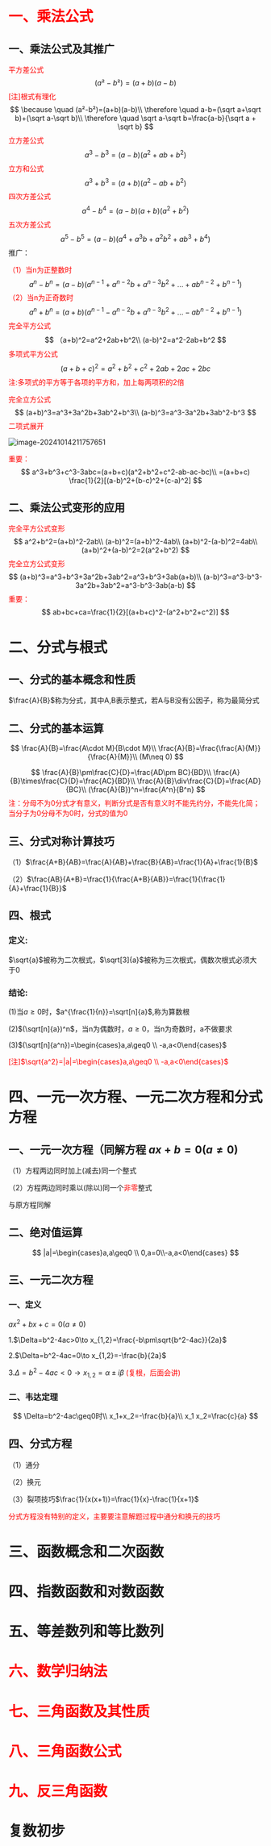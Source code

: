 # <font color="red">一、乘法公式</font>

## 一、乘法公式及其推广

<font color="red">平方差公式</font>
$$
(a²-b²)=(a+b)(a-b)
$$
<font color="red">[注]根式有理化</font>
$$
\because \quad (a²-b²)=(a+b)(a-b)\\
\therefore \quad a-b=(\sqrt a+\sqrt b)+(\sqrt a-\sqrt b)\\
\therefore \quad \sqrt a-\sqrt b=\frac{a-b}{\sqrt a + \sqrt b}
$$
<font color="red">立方差公式</font>
$$
a^3-b^3=(a-b)(a^2+ab+b^2)
$$
<font color="red">立方和公式</font>
$$
a^3+b^3=(a+b)(a^2-ab+b^2)
$$
<font color="red">四次方差公式</font>
$$
a^4-b^4=(a-b)(a+b)(a^2+b^2)
$$
<font color="red">五次方差公式</font>
$$
a^5-b^5=(a-b)(a^4+a^3b+a^2b^2+ab^3+b^4)
$$
推广：

<font color="red">（1）当n为正整数时</font>
$$
a^n-b^n=(a-b)(a^{n-1}+a^{n-2}b+a^{n-3}b^2+...+ab^{n-2}+b^{n-1})
$$
<font color="red">（2）当n为正奇数时</font>
$$
a^n+b^n=(a+b)(a^{n-1}-a^{n-2}b+a^{n-3}b^2+...-ab^{n-2}+b^{n-1})
$$
<font color="red">完全平方公式</font>
$$
（a+b)^2=a^2+2ab+b^2\\
(a-b)^2=a^2-2ab+b^2
$$
<font color="red">多项式平方公式</font>
$$
(a+b+c)^2=a^2+b^2+c^2+2ab+2ac+2bc
$$
<font color="red">注:多项式的平方等于各项的平方和，加上每两项积的2倍</font>

<font color="red">完全立方公式</font>
$$
(a+b)^3=a^3+3a^2b+3ab^2+b^3\\
(a-b)^3=a^3-3a^2b+3ab^2-b^3
$$
<font color="red">二项式展开</font>

![image-20241014211757651](assets/image-20241014211757651.png)

<font color="red">重要：</font>
$$
a^3+b^3+c^3-3abc=(a+b+c)(a^2+b^2+c^2-ab-ac-bc)\\
=(a+b+c) \frac{1}{2}[(a-b)^2+(b-c)^2+(c-a)^2]
$$

## 二、乘法公式变形的应用



<font color="red">完全平方公式变形</font>
$$
a^2+b^2=(a+b)^2-2ab\\
(a-b)^2=(a+b)^2-4ab\\
(a+b)^2-(a-b)^2=4ab\\
(a+b)^2+(a-b)^2=2(a^2+b^2)
$$
<font color="red">完全立方公式变形</font>
$$
(a+b)^3=a^3+b^3+3a^2b+3ab^2=a^3+b^3+3ab(a+b)\\
(a-b)^3=a^3-b^3-3a^2b+3ab^2=a^3-b^3-3ab(a-b)
$$
<font color="red">重要：</font>
$$
ab+bc+ca=\frac{1}{2}[(a+b+c)^2-(a^2+b^2+c^2)]
$$


# 二、分式与根式

## 一、分式的基本概念和性质

$\frac{A}{B}$称为分式，其中A,B表示整式，若A与B没有公因子，称为最简分式

## 二、分式的基本运算

$$
\frac{A}{B}=\frac{A\cdot M}{B\cdot M}\\
\frac{A}{B}=\frac{\frac{A}{M}}{\frac{A}{M}}\\
(M\neq 0)
$$


$$
\frac{A}{B}\pm\frac{C}{D}=\frac{AD\pm BC}{BD}\\
\frac{A}{B}\times\frac{C}{D}=\frac{AC}{BD}\\
\frac{A}{B}\div\frac{C}{D}=\frac{AD}{BC}\\
(\frac{A}{B})^n=\frac{A^n}{B^n}
$$
<font color="red">注：分母不为0分式才有意义，判断分式是否有意义时不能先约分，不能先化简；当分子为0分母不为0时，分式的值为0</font>

## 三、分式对称计算技巧

（1）$\frac{A+B}{AB}=\frac{A}{AB}+\frac{B}{AB}=\frac{1}{A}+\frac{1}{B}$

（2）$\frac{AB}{A+B}=\frac{1}{\frac{A+B}{AB}}=\frac{1}{\frac{1}{A}+\frac{1}{B}}$

## 四、根式

### 定义:

$\sqrt{a}$被称为二次根式，$\sqrt[3]{a}$被称为三次根式，偶数次根式必须大于0

### 结论:

(1)当$a\geq0$时，$a^{\frac{1}{n}}=\sqrt[n]{a}$,称为算数根

(2)$(\sqrt[n]{a})^n$，当n为偶数时，$a\geq0$，当n为奇数时，a不做要求

(3)$(\sqrt[n]{a^n})=\begin{cases}a,a\geq0 \\ -a,a<0\end{cases}$

<font color="red">[注]$\sqrt{a^2}=|a|=\begin{cases}a,a\geq0 \\ -a,a<0\end{cases}$</font>

# 四、一元一次方程、一元二次方程和分式方程

## 一、一元一次方程（同解方程 $ax+b=0(a\neq0)$

（1）方程两边同时加上(减去)同一个整式

（2）方程两边同时乘以(除以)同一个<font color="red">非零</font>整式

与原方程同解

## 二、绝对值运算

$$
|a|=\begin{cases}a,a\geq0 \\ 0,a=0\\-a,a<0\end{cases}
$$

## 三、一元二次方程

### 一、定义

$ax^2+bx+c=0(a\neq0)$

1.$\Delta=b^2-4ac>0\to x_{1,2}=\frac{-b\pm\sqrt{b^2-4ac}}{2a}$ 

2.$\Delta=b^2-4ac=0\to x_{1,2}=-\frac{b}{2a}$ 

3.$\Delta=b^2-4ac<0\to x_{1,2}=\alpha\pm i\beta$ <font color="red">(复根，后面会讲)</font>

### 二、韦达定理

$$
\Delta=b^2-4ac\geq0时\\
x_1+x_2=-\frac{b}{a}\\
x_1 x_2=\frac{c}{a}
$$

## 四、分式方程

（1）通分

（2）换元

（3）裂项技巧$\frac{1}{x(x+1)}=\frac{1}{x}-\frac{1}{x+1}$

<font color="red">分式方程没有特别的定义，主要要注意解题过程中通分和换元的技巧</font>

# 三、函数概念和二次函数



# 四、指数函数和对数函数



# 五、等差数列和等比数列



# <font color="red">六、数学归纳法</font>



# <font color="red">七、三角函数及其性质</font>



# <font color="red">八、三角函数公式</font>



# <font color="red">九、反三角函数</font>



# 复数初步